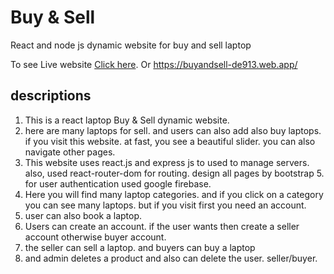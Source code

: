 # Buy & Sell

React and node js dynamic website for buy and sell laptop

To see Live website [Click here](https://buyandsell-de913.web.app/).
Or
https://buyandsell-de913.web.app/

## descriptions

1. This is a react laptop Buy & Sell dynamic website.
2. here are many laptops for sell. and users can also add also buy laptops. if you visit this website. at fast, you see
a beautiful slider. you can also navigate other pages.
3. This website uses react.js and express js to used to manage servers. also, used react-router-dom for routing. design all pages by bootstrap 5. for user authentication used google firebase.
4. Here you will find many laptop categories. and if you click on a category you can see many laptops. but if you visit first you need an account.
5. user can also book a laptop. 
6. Users can create an account. if the user wants then create a seller account otherwise buyer account. 
7. the seller can sell a laptop. and buyers can buy a laptop
8. and admin deletes a product and also can delete the user. seller/buyer.
